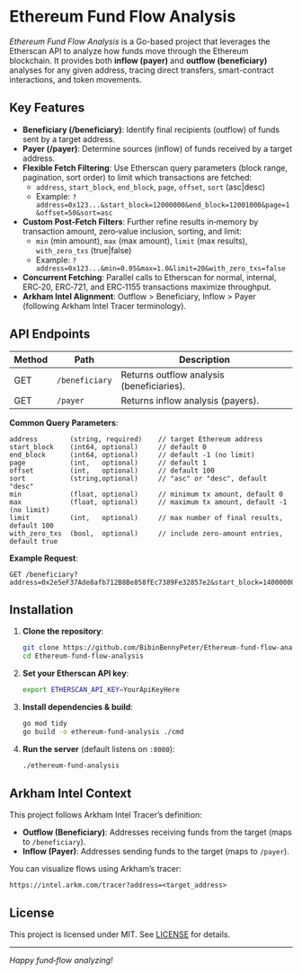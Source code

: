 # Ethereum Fund Flow Analysis

_Ethereum Fund Flow Analysis_ is a Go-based project that leverages the Etherscan API to analyze how funds move through the Ethereum blockchain. It provides both **inflow (payer)** and **outflow (beneficiary)** analyses for any given address, tracing direct transfers, smart-contract interactions, and token movements.

## Key Features

- **Beneficiary (/beneficiary)**: Identify final recipients (outflow) of funds sent by a target address.
- **Payer (/payer)**: Determine sources (inflow) of funds received by a target address.
- **Flexible Fetch Filtering**: Use Etherscan query parameters (block range, pagination, sort order) to limit which transactions are fetched:
  - `address`, `start_block`, `end_block`, `page`, `offset`, `sort` (asc|desc)
  - Example: `?address=0x123...&start_block=12000000&end_block=12001000&page=1&offset=50&sort=asc`
- **Custom Post-Fetch Filters**: Further refine results in‑memory by transaction amount, zero‑value inclusion, sorting, and limit:
  - `min` (min amount), `max` (max amount), `limit` (max results), `with_zero_txs` (true|false)
  - Example: `?address=0x123...&min=0.05&max=1.0&limit=20&with_zero_txs=false`
- **Concurrent Fetching**: Parallel calls to Etherscan for normal, internal, ERC‑20, ERC‑721, and ERC‑1155 transactions maximize throughput.
- **Arkham Intel Alignment**: Outflow &gt; Beneficiary, Inflow &gt; Payer (following Arkham Intel Tracer terminology).

## API Endpoints

| Method | Path               | Description                                   |
|--------|--------------------|-----------------------------------------------|
| GET    | `/beneficiary`     | Returns outflow analysis (beneficiaries).     |
| GET    | `/payer`           | Returns inflow analysis (payers).             |

**Common Query Parameters**:
```
address        (string, required)    // target Ethereum address
start_block    (int64, optional)     // default 0
end_block      (int64, optional)     // default -1 (no limit)
page           (int,   optional)     // default 1
offset         (int,   optional)     // default 100
sort           (string,optional)     // "asc" or "desc", default "desc"
min            (float, optional)     // minimum tx amount, default 0
max            (float, optional)     // maximum tx amount, default -1 (no limit)
limit          (int,   optional)     // max number of final results, default 100
with_zero_txs  (bool,  optional)     // include zero-amount entries, default true
```

**Example Request**:
```
GET /beneficiary?address=0x2e5eF37Ade8afb712B8Be858fEc7389Fe32857e2&start_block=14000000&end_block=15010000&max=0.1&limit=10
```

## Installation

1. **Clone the repository**:
   ```bash
   git clone https://github.com/BibinBennyPeter/Ethereum-fund-flow-analysis.git
   cd Ethereum-fund-flow-analysis
   ```

2. **Set your Etherscan API key**:
   ```bash
   export ETHERSCAN_API_KEY=YourApiKeyHere
   ```

3. **Install dependencies & build**:
   ```bash
   go mod tidy
   go build -o ethereum-fund-analysis ./cmd
   ```

4. **Run the server** (default listens on `:8080`):
   ```bash
   ./ethereum-fund-analysis
   ```

## Arkham Intel Context

This project follows Arkham Intel Tracer’s definition:
- **Outflow (Beneficiary)**: Addresses receiving funds from the target (maps to `/beneficiary`).
- **Inflow (Payer)**: Addresses sending funds to the target (maps to `/payer`).

You can visualize flows using Arkham’s tracer:
```
https://intel.arkm.com/tracer?address=<target_address>
```

## License

This project is licensed under MIT. See [LICENSE](LICENSE) for details.

---

*Happy fund‐flow analyzing!*

